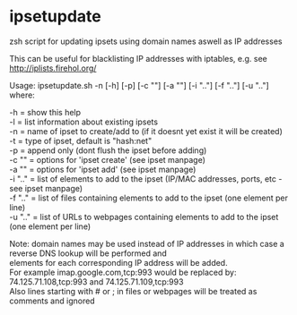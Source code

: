 # ipsetupdate
zsh script for updating ipsets using domain names aswell as IP addresses

This can be useful for blacklisting IP addresses with iptables, e.g. see http://iplists.firehol.org/

Usage: ipsetupdate.sh -n <NAME> [-h] [-p] [-c \"<OPTS>\"] [-a \"<OPTS>\"] [-i \"<ELEM>..\"] [-f \"<FILE>..\"] [-u \"<URL>..\"]  
where: 

 -h              = show this help  
 -l	             = list information about existing ipsets  
 -n <NAME>       = name of ipset to create/add to (if it doesnt yet exist it will be created)  
 -t <TYPE>       = type of ipset, default is \"hash:net\"  
 -p              = append only (dont flush the ipset before adding)  
 -c \"<OPTS>\"   = options for 'ipset create' (see ipset manpage)  
 -a \"<OPTS>\"   = options for 'ipset add' (see ipset manpage)  
 -i \"<ELEM>..\" = list of elements to add to the ipset (IP/MAC addresses, ports, etc - see ipset manpage)  
 -f \"<FILE>..\" = list of files containing elements to add to the ipset (one element per line)  
 -u \"<URL>..\"  = list of URLs to webpages containing elements to add to the ipset (one element per line)  
 
Note: domain names may be used instead of IP addresses in which case a reverse DNS lookup will be performed and  
      elements for each corresponding IP address will be added.  
      For example imap.google.com,tcp:993 would be replaced by: 74.125.71.108,tcp:993 and 74.125.71.109,tcp:993  
      Also lines starting with # or ; in files or webpages will be treated as comments and ignored  
